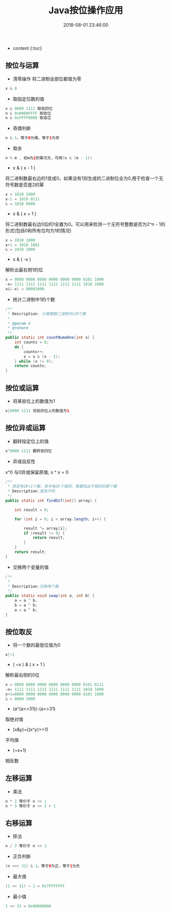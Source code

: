 ﻿---
layout: post
title:  "Java按位操作应用"
date:   2018-08-01 23:46:00
categories: Java
tags: Java
---

* content
{:toc}




## 按位与运算

- 清零操作
将二进制全部位都值为零

```java
x & 0
```

- 取指定位数的值

```java
x & 0000 1111 取低四位
n & 0x0000FFFF 取低位
n & 0xFFFF0000 取高位
```

- 奇偶判断

```java
n & 1，等于0为偶，等于1为奇
```
- 取余

```java
n % m , 如m为2的幂次方，可用(n & (m - 1))
```

- x & ( x - 1 )

将二进制数最右边的1变成0，如果没有1则生成的二进制位全为0,用于检查一个无符号数是否是2的幂

```java
x = 1010 1000
x-1 = 1010 0111
& = 1010 0000 

```
- x & ( x + 1 )

将二进制数最右边0后的1全置为0。可以用来检测一个无符号整数是否为2^n - 1的形式(包括0和所有位均为1的情况)
```java
x = 1010 1000
x+1 = 1010 1001
& = 1010 1000 

```

- x & ( -x ) 

解析出最右侧1的位

```java
x = 0000 0000 0000 0000 0000 0000 0101 1000
-x= 1111 1111 1111 1111 1111 1111 1010 1000
x&(-x) = 00001000

```

- 统计二进制中1的个数

```java
/**
 * Description: 计算整数二进制中1的个数
 * 
 * @param x
 * @return
 */
public static int countNumeOne(int x) {
    int countx = 0;
    do {
        countx++;
        x = x & (x - 1);
    } while (x != 0);
    return countx;
}
```


## 按位或运算

- 将某些位上的数值为1

```java
x|0000 1111 将低四位上的数值为1
```

## 按位异或运算

- 翻转指定位上的值

```java
x^0000 1111 翻转低四位

```

- 异或自反性

x^0 与0异或保留原值; x ^ x = 0

```java
/**
 * 假定有2K+1个数，其中有2k个相同，需要找出不相同的那个数
 * Description:查找不同
 */
public static int findDif(int[] array) {

    int result = 0;

    for (int i = 0; i < array.length; i++) {

        result ^= array[i];
        if (result != 0) {
            return result;
        }
    }
    return result;
}
```
- 交换两个变量的值

```java
/**
 * 
 * Description:交换两个数
 */
public static void swap(int a, int b) {
    a = a ^ b;
    b = a ^ b;
    a = a ^ b;
}
```

## 按位取反

- 将一个数的最低位值为0

```java
x|~1
```

- ( ~x ) & ( x + 1 )

解析最右侧的0位

```java
x = 0000 0000 0000 0000 0000 0000 0101 0111
~x= 1111 1111 1111 1111 1111 1111 1010 1000 
x+1=0000 0000 0000 0000 0000 0000 0101 1000
& = 0000 1000 

```

- (a^(a>>31))-(a>>31)

取绝对值

- (x&y)+((x^y)>>1)

平均值

-  (~x+1) 

相反数


## 左移运算

- 乘法

```java
n * 2 等价于 n << 1
n * 5 等价于 n << 2 + 1
```
## 右移运算

- 除法

```java
n / 2 等价于 n >> 1
```
- 正负判断

```java
(n >>> 31) & 1，等于0为正，等于1为负
```

- 最大值

```java
(1 << 31) – 1 = 0x7FFFFFFF
```
- 最小值

```java
1 << 31 = 0x80000000
```



